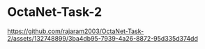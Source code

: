 # OctaNet-Task-2

https://github.com/rajaram2003/OctaNet-Task-2/assets/132748899/3ba4db95-7939-4a26-8872-95d335d374dd
